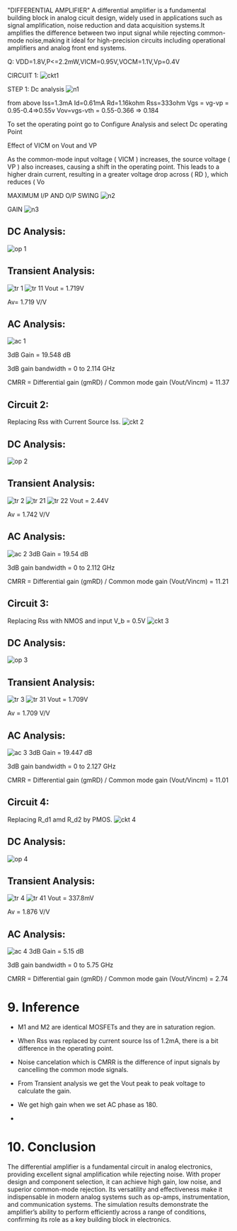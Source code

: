"DIFFERENTIAL AMPLIFIER"
A differential amplifier is a fundamental building block in analog cicuit design, widely used in applications such as signal 
amplification, noise reduction and data acquisition systems.It amplifies the difference between two  input signal while rejecting 
common-mode noise,making it ideal for high-precision circuits including operational amplifiers and analog front end systems.


Q: VDD=1.8V,P<=2.2mW,VICM=0.95V,VOCM=1.1V,Vp=0.4V

CIRCUIT 1: 
![ckt1](https://github.com/user-attachments/assets/1362e14b-e262-46eb-b03f-3938f7a300f5)







STEP 1: Dc analysis
![n1](https://github.com/user-attachments/assets/b34ef8cb-3d3a-41d4-89d6-e0341a649ecf)

from above
Iss=1.3mA
Id=0.61mA
Rd=1.16kohm
Rss=333ohm
Vgs = vg-vp = 0.95-0.4=>0.55v
Vov=vgs-vth = 0.55-0.366 => 0.184

To set the operating point go to Configure Analysis and select Dc operating Point




Effect of VICM on Vout and VP




As the common-mode input voltage ( VICM ) increases, the source voltage ( VP ) also increases,
causing a shift in the operating point. This leads to a higher drain current, resulting
in a greater voltage drop across ( RD ), which reduces ( Vo

MAXIMUM I/P AND O/P SWING
![n2](https://github.com/user-attachments/assets/8f189ce0-01d1-4a8b-8cd5-e866509ae3e1)


GAIN
![n3](https://github.com/user-attachments/assets/dbc28754-0cd6-4d63-8092-2818925f39ed)

## DC Analysis:
![op 1](https://github.com/user-attachments/assets/002c5b77-869e-4b1d-8e5c-66e04630a2a0)

## Transient Analysis:
![tr 1](https://github.com/user-attachments/assets/5edaf45c-58ec-48ac-beed-20870e16af6e)
![tr 11](https://github.com/user-attachments/assets/d53df214-da2f-46bb-b375-f208cf26eea3)
Vout = 1.719V

Av= 1.719 V/V

## AC Analysis:
![ac 1](https://github.com/user-attachments/assets/e93fc8e6-ad81-4615-a0fe-aa1db9520264)

3dB Gain = 19.548 dB

3dB gain bandwidth = 0 to 2.114 GHz

CMRR = Differential gain (gmRD) / Common mode gain (Vout/Vincm) = 11.37



## Circuit 2: 
Replacing Rss with Current Source Iss.
![ckt 2](https://github.com/user-attachments/assets/9898ff21-f3e4-4193-b89c-07bc0104ec5f)

## DC Analysis:
![op 2](https://github.com/user-attachments/assets/91d55f65-7a50-4b50-9e82-de0968791f1a)

 
## Transient Analysis:
![tr 2](https://github.com/user-attachments/assets/f389514e-43ac-42b7-aff8-da79b4126edf)
![tr 21](https://github.com/user-attachments/assets/0b93f6f4-f526-4596-8952-e95c5020d763)
![tr 22](https://github.com/user-attachments/assets/dcf2ea00-4c76-4ada-8c95-a1d6e5e43901)
Vout = 2.44V

Av = 1.742 V/V

 
## AC Analysis:
![ac 2](https://github.com/user-attachments/assets/44a08ea5-3f1e-49bc-abba-1b234912ad21)
3dB Gain = 19.54 dB

3dB gain bandwidth = 0 to 2.112 GHz

CMRR = Differential gain (gmRD) / Common mode gain (Vout/Vincm) = 11.21


## Circuit 3: 
Replacing Rss with NMOS and input V_b = 0.5V
![ckt 3](https://github.com/user-attachments/assets/961f1fee-02e5-443c-8c3c-615be7886457)


## DC Analysis:
![op 3](https://github.com/user-attachments/assets/069833e4-52b1-4192-8764-aa769a615cb5)

 
## Transient Analysis:
![tr 3](https://github.com/user-attachments/assets/7740e94f-bf6d-46ef-a17a-af39d682d47c)
![tr 31](https://github.com/user-attachments/assets/2ca0b03a-228a-4dad-9075-290b08d72fca)
Vout = 1.709V

Av = 1.709 V/V


## AC Analysis:
![ac 3](https://github.com/user-attachments/assets/d2d0b31d-92e8-4ef0-bbe2-19a5396501c8)
3dB Gain = 19.447 dB

3dB gain bandwidth = 0 to 2.127 GHz

CMRR = Differential gain (gmRD) / Common mode gain (Vout/Vincm) = 11.01



## Circuit 4: 
Replacing R_d1 amd R_d2 by PMOS.
![ckt 4](https://github.com/user-attachments/assets/893e6b1f-7173-4fa0-8ad0-b05278bc4268)

## DC Analysis:
![op 4](https://github.com/user-attachments/assets/ccccc346-54b5-407b-b4b1-a639ca5e9ded)

 
## Transient Analysis:
![tr 4](https://github.com/user-attachments/assets/6cc33d22-11d3-4d23-921f-079b00cda445)
![tr 41](https://github.com/user-attachments/assets/cacdbe6f-4b07-4b70-9aa6-546060febf19)
Vout = 337.8mV

Av = 1.876 V/V


## AC Analysis:
![ac 4](https://github.com/user-attachments/assets/dc04c930-e253-418a-a0ab-c61c78191bc5)
3dB Gain = 5.15 dB

3dB gain bandwidth = 0 to 5.75 GHz

CMRR = Differential gain (gmRD) / Common mode gain (Vout/Vincm) = 2.74


# 9. Inference
* M1 and M2 are identical MOSFETs and they are in saturation region.
* When Rss was replaced by current source Iss of 1.2mA, there is a bit difference in the operating point.
* Noise cancelation which is CMRR is the difference of input signals by cancelling the common mode signals.
* From Transient analysis we get the Vout peak to peak voltage to calculate the gain.
* We get high gain when we set AC phase as 180.

* 
# 10. Conclusion
The differential amplifier is a fundamental circuit in analog electronics, providing excellent signal amplification while rejecting noise. With proper design and component selection, it can achieve high gain, low noise, and superior common-mode rejection. Its versatility and effectiveness make it indispensable in modern analog systems such as op-amps, instrumentation, and communication systems. The simulation results demonstrate the amplifier’s ability to perform efficiently across a range of conditions, confirming its role as a key building block in electronics.
